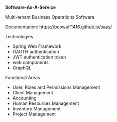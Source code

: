 **Software-As-A-Service**

Multi-tenant Business Operations Software

Documentation: https://beowulf1416.github.io/saas/

Technologies
* Spring Web Framework
* OAUTH authentication
* JWT authentication token
* web components
* GraphQL

Functional Areas
* User, Roles and Permissions Management
* Client Management
* Accounting
* Human Resources Management
* Inventory Management
* Project Management
